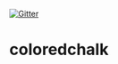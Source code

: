 [![Gitter](https://badges.gitter.im/deepakbndeepu/coloredchalk.svg)](https://gitter.im/deepakbndeepu/coloredchalk?utm_source=badge&utm_medium=badge&utm_campaign=pr-badge)
# coloredchalk
